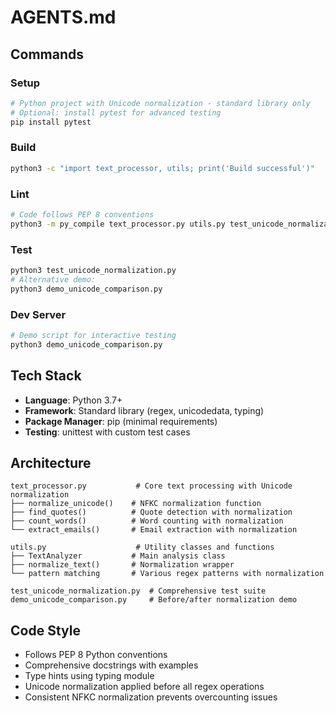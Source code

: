 # AGENTS.md

## Commands

### Setup
```bash
# Python project with Unicode normalization - standard library only
# Optional: install pytest for advanced testing
pip install pytest
```

### Build
```bash
python3 -c "import text_processor, utils; print('Build successful')"
```

### Lint
```bash
# Code follows PEP 8 conventions
python3 -m py_compile text_processor.py utils.py test_unicode_normalization.py demo_unicode_comparison.py
```

### Test
```bash
python3 test_unicode_normalization.py
# Alternative demo:
python3 demo_unicode_comparison.py
```

### Dev Server
```bash
# Demo script for interactive testing
python3 demo_unicode_comparison.py
```

## Tech Stack
- **Language**: Python 3.7+
- **Framework**: Standard library (regex, unicodedata, typing)
- **Package Manager**: pip (minimal requirements)
- **Testing**: unittest with custom test cases

## Architecture
```
text_processor.py           # Core text processing with Unicode normalization
├── normalize_unicode()    # NFKC normalization function
├── find_quotes()          # Quote detection with normalization
├── count_words()          # Word counting with normalization
└── extract_emails()       # Email extraction with normalization

utils.py                    # Utility classes and functions
├── TextAnalyzer           # Main analysis class
├── normalize_text()       # Normalization wrapper
└── pattern matching       # Various regex patterns with normalization

test_unicode_normalization.py  # Comprehensive test suite
demo_unicode_comparison.py     # Before/after normalization demo
```

## Code Style
- Follows PEP 8 Python conventions
- Comprehensive docstrings with examples
- Type hints using typing module
- Unicode normalization applied before all regex operations
- Consistent NFKC normalization prevents overcounting issues
